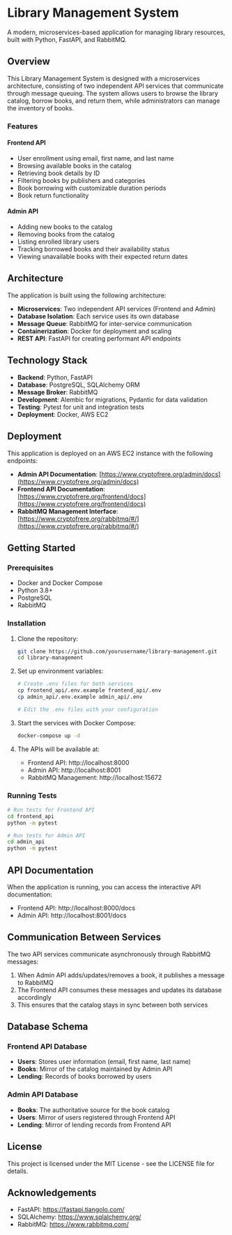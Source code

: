 # Library Management System

A modern, microservices-based application for managing library resources, built with Python, FastAPI, and RabbitMQ.

## Overview

This Library Management System is designed with a microservices architecture, consisting of two independent API services that communicate through message queuing. The system allows users to browse the library catalog, borrow books, and return them, while administrators can manage the inventory of books.

### Features

#### Frontend API
- User enrollment using email, first name, and last name
- Browsing available books in the catalog
- Retrieving book details by ID
- Filtering books by publishers and categories
- Book borrowing with customizable duration periods
- Book return functionality

#### Admin API
- Adding new books to the catalog
- Removing books from the catalog
- Listing enrolled library users
- Tracking borrowed books and their availability status
- Viewing unavailable books with their expected return dates

## Architecture

The application is built using the following architecture:

- **Microservices**: Two independent API services (Frontend and Admin)
- **Database Isolation**: Each service uses its own database
- **Message Queue**: RabbitMQ for inter-service communication
- **Containerization**: Docker for deployment and scaling
- **REST API**: FastAPI for creating performant API endpoints

## Technology Stack

- **Backend**: Python, FastAPI
- **Database**: PostgreSQL, SQLAlchemy ORM
- **Message Broker**: RabbitMQ
- **Development**: Alembic for migrations, Pydantic for data validation
- **Testing**: Pytest for unit and integration tests
- **Deployment**: Docker, AWS EC2

## Deployment

This application is deployed on an AWS EC2 instance with the following endpoints:

- **Admin API Documentation**: [https://www.cryptofrere.org/admin/docs](https://www.cryptofrere.org/admin/docs)
- **Frontend API Documentation**: [https://www.cryptofrere.org/frontend/docs](https://www.cryptofrere.org/frontend/docs)
- **RabbitMQ Management Interface**: [https://www.cryptofrere.org/rabbitmq/#/](https://www.cryptofrere.org/rabbitmq/#/)

## Getting Started

### Prerequisites

- Docker and Docker Compose
- Python 3.8+
- PostgreSQL
- RabbitMQ

### Installation

1. Clone the repository:
   ```bash
   git clone https://github.com/yourusername/library-management.git
   cd library-management
   ```

2. Set up environment variables:
   ```bash
   # Create .env files for both services
   cp frontend_api/.env.example frontend_api/.env
   cp admin_api/.env.example admin_api/.env
   
   # Edit the .env files with your configuration
   ```

3. Start the services with Docker Compose:
   ```bash
   docker-compose up -d
   ```

4. The APIs will be available at:
   - Frontend API: http://localhost:8000
   - Admin API: http://localhost:8001
   - RabbitMQ Management: http://localhost:15672

### Running Tests

```bash
# Run tests for Frontend API
cd frontend_api
python -m pytest

# Run tests for Admin API
cd admin_api
python -m pytest
```

## API Documentation

When the application is running, you can access the interactive API documentation:

- Frontend API: http://localhost:8000/docs
- Admin API: http://localhost:8001/docs

## Communication Between Services

The two API services communicate asynchronously through RabbitMQ messages:

1. When Admin API adds/updates/removes a book, it publishes a message to RabbitMQ
2. The Frontend API consumes these messages and updates its database accordingly
3. This ensures that the catalog stays in sync between both services

## Database Schema

### Frontend API Database

- **Users**: Stores user information (email, first name, last name)
- **Books**: Mirror of the catalog maintained by Admin API
- **Lending**: Records of books borrowed by users

### Admin API Database

- **Books**: The authoritative source for the book catalog
- **Users**: Mirror of users registered through Frontend API
- **Lending**: Mirror of lending records from Frontend API

## License

This project is licensed under the MIT License - see the LICENSE file for details.

## Acknowledgements

- FastAPI: https://fastapi.tiangolo.com/
- SQLAlchemy: https://www.sqlalchemy.org/
- RabbitMQ: https://www.rabbitmq.com/
